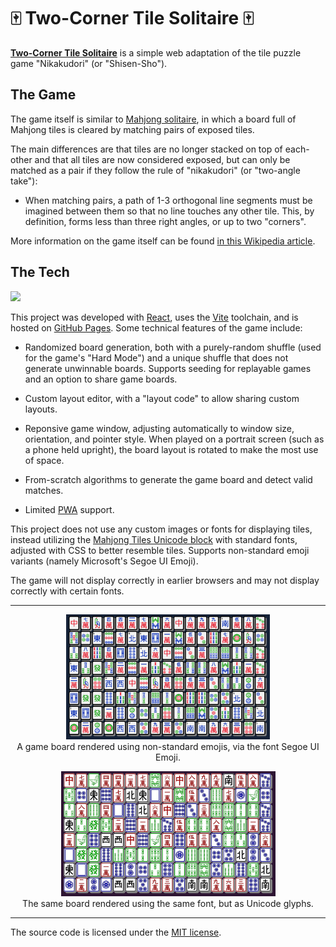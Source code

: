 # 🀄 Two-Corner Tile Solitaire 🀄

**[Two-Corner Tile Solitaire](https://teaplz.github.io/2ctilesol)** is a simple web adaptation of the tile puzzle game "Nikakudori" (or "Shisen-Sho").

## The Game

The game itself is similar to [Mahjong solitaire](https://en.wikipedia.org/wiki/Mahjong_solitaire), in which a board full of Mahjong tiles is cleared by matching pairs of exposed tiles.

The main differences are that tiles are no longer stacked on top of each-other and that all tiles are now considered exposed, but can only be matched as a pair if they follow the rule of "nikakudori" (or "two-angle take"):

- When matching pairs, a path of 1-3 orthogonal line segments must be imagined between them so that no line touches any other tile. This, by definition, forms less than three right angles, or up to two "corners".

More information on the game itself can be found [in this Wikipedia article](https://en.wikipedia.org/wiki/Shisen-Sho).

## The Tech

![](../../actions/workflows/github-pages.yaml/badge.svg)

This project was developed with [React](https://reactjs.org/), uses the [Vite](https://vitejs.dev/) toolchain, and is hosted on [GitHub Pages](https://pages.github.com/). Some technical features of the game include:

* Randomized board generation, both with a purely-random shuffle (used for the game's "Hard Mode") and a unique shuffle that does not generate unwinnable boards. Supports seeding for replayable games and an option to share game boards.

* Custom layout editor, with a "layout code" to allow sharing custom layouts.

* Reponsive game window, adjusting automatically to window size, orientation, and pointer style. When played on a portrait screen (such as a phone held upright), the board layout is rotated to make the most use of space.

* From-scratch algorithms to generate the game board and detect valid matches.

* Limited [PWA](https://en.wikipedia.org/wiki/Progressive_web_application) support.

This project does not use any custom images or fonts for displaying tiles, instead utilizing the [Mahjong Tiles Unicode block](https://en.wikipedia.org/wiki/Mahjong_Tiles_(Unicode_block)) with standard fonts, adjusted with CSS to better resemble tiles. Supports non-standard emoji variants (namely Microsoft's Segoe UI Emoji).

The game will not display correctly in earlier browsers and may not display correctly with certain fonts.

---

<p align="center">
    <a href="./readme/desktop-emoji.png"><img src="./readme/desktop-emoji-t.png" title="A game board rendered using non-standard emojis"></a><br/>
    A game board rendered using non-standard emojis, via the font Segoe UI Emoji.
</p>

<p align="center">
    <a href="./readme/desktop-glyph.png"><img src="./readme/desktop-glyph-t.png" title="A game board rendered using non-standard emojis"></a><br/>
    The same board rendered using the same font, but as Unicode glyphs.
</p>

---

The source code is licensed under the [MIT license](LICENSE).